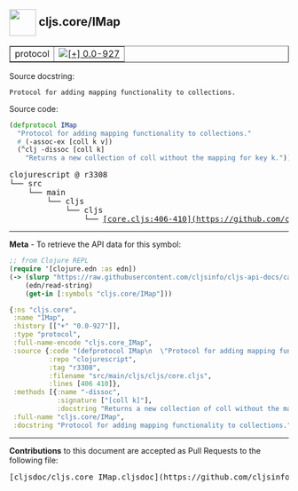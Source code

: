## <img width="48px" valign="middle" src="http://i.imgur.com/Hi20huC.png"> cljs.core/IMap

 <table border="1">
<tr>

<td>protocol</td>
<td><a href="https://github.com/cljsinfo/cljs-api-docs/tree/0.0-927"><img valign="middle" alt="[+] 0.0-927" src="https://img.shields.io/badge/+-0.0--927-lightgrey.svg"></a> </td>
</tr>
</table>





Source docstring:

```
Protocol for adding mapping functionality to collections.
```

Source code:

```clj
(defprotocol IMap
  "Protocol for adding mapping functionality to collections."
  #_(-assoc-ex [coll k v])
  (^clj -dissoc [coll k]
    "Returns a new collection of coll without the mapping for key k."))
```

 <pre>
clojurescript @ r3308
└── src
    └── main
        └── cljs
            └── cljs
                └── <ins>[core.cljs:406-410](https://github.com/clojure/clojurescript/blob/r3308/src/main/cljs/cljs/core.cljs#L406-L410)</ins>
</pre>


---

__Meta__ - To retrieve the API data for this symbol:

```clj
;; from Clojure REPL
(require '[clojure.edn :as edn])
(-> (slurp "https://raw.githubusercontent.com/cljsinfo/cljs-api-docs/catalog/cljs-api.edn")
    (edn/read-string)
    (get-in [:symbols "cljs.core/IMap"]))
```

```clj
{:ns "cljs.core",
 :name "IMap",
 :history [["+" "0.0-927"]],
 :type "protocol",
 :full-name-encode "cljs.core_IMap",
 :source {:code "(defprotocol IMap\n  \"Protocol for adding mapping functionality to collections.\"\n  #_(-assoc-ex [coll k v])\n  (^clj -dissoc [coll k]\n    \"Returns a new collection of coll without the mapping for key k.\"))",
          :repo "clojurescript",
          :tag "r3308",
          :filename "src/main/cljs/cljs/core.cljs",
          :lines [406 410]},
 :methods [{:name "-dissoc",
            :signature ["[coll k]"],
            :docstring "Returns a new collection of coll without the mapping for key k."}],
 :full-name "cljs.core/IMap",
 :docstring "Protocol for adding mapping functionality to collections."}

```

---

__Contributions__ to this document are accepted as Pull Requests to the following file:

 <pre>
[cljsdoc/cljs.core_IMap.cljsdoc](https://github.com/cljsinfo/cljs-api-docs/blob/master/cljsdoc/cljs.core_IMap.cljsdoc)
</pre>

